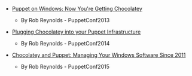 * [Puppet on Windows: Now You're Getting Chocolatey](http://www.slideshare.net/ferventcoder/puppet-on-windows-now-youre-getting-chocolatey-puppetconf2013)
  * By Rob Reynolds - PuppetConf2013

* [Plugging Chocolatey into your Puppet Infrastructure](http://www.slideshare.net/ferventcoder/chocolatey-puppet-conf2014)
  * By Rob Reynolds - PuppetConf2014

* [Chocolatey and Puppet: Managing Your Windows Software Since 2011](http://www.slideshare.net/ferventcoder/chocolatey-and-puppet-managing-your-windows-software-since-2011?qid=6ae537fa-c22f-46c1-a6ab-8a75ffe562ba&v=default&b=&from_search=1)
  * By Rob Reynolds - PuppetConf2015